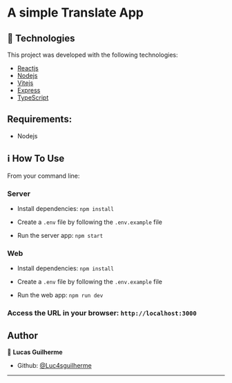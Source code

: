 # A simple Translate App

## 🚀 Technologies

This project was developed with the following technologies:

-  [Reactjs][reactjs]
-  [Nodejs][nodejs]
-  [Vitejs][vitejs]
-  [Express][express]
-  [TypeScript][Typescript]

## Requirements:
- Nodejs

## :information_source: How To Use

From your command line:

### Server
  - Install dependencies: `npm install`

  - Create a `.env` file by following the `.env.example` file

  - Run the server app: `npm start`

### Web
  - Install dependencies: `npm install`

  - Create a `.env` file by following the `.env.example` file

  - Run the web app: `npm run dev`

### Access the URL in your browser: `http://localhost:3000`

## Author

👤 **Lucas Guilherme**

- Github: [@Luc4sguilherme](https://github.com/Luc4sguilherme)

---

[nodejs]: https://nodejs.org/
[reactjs]: https://pt-br.reactjs.org/
[vitejs]: https://vitejs.dev/
[express]: https://expressjs.com/
[typescript]: https://www.typescriptlang.org/
